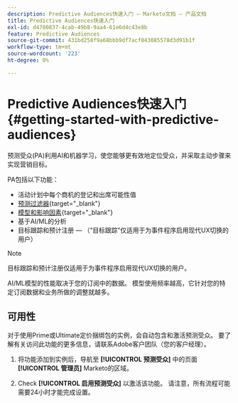 ```yaml
---
description: Predictive Audiences快速入门 — Marketo文档 — 产品文档
title: Predictive Audiences快速入门
exl-id: d4780837-4cab-49b8-9aa4-61e6d4c43e8b
feature: Predictive Audiences
source-git-commit: 431bd258f9a68bbb9df7acf043085578d3d91b1f
workflow-type: tm+mt
source-wordcount: '223'
ht-degree: 0%

---
```


# Predictive Audiences快速入门 {#getting-started-with-predictive-audiences}

预测受众(PA)利用AI和机器学习，使您能够更有效地定位受众，并采取主动步骤来实现营销目标。

PA包括以下功能：

* 活动计划中每个商机的登记和出席可能性值
* [预测过滤器](/help/marketo/product-docs/core-marketo-concepts/predictive-audiences/predictive-filters.md){target="_blank"}
* [模型和影响因素](/help/marketo/product-docs/core-marketo-concepts/predictive-audiences/models-and-insights.md){target="_blank"}
* 基于AI/ML的分析
* 目标跟踪和预计注册 — （“目标跟踪”仅适用于为事件程序启用现代UX切换的用户）

>[!NOTE]
>
>目标跟踪和预计注册仅适用于为事件程序启用现代UX切换的用户。

AI/ML模型的性能取决于您的订阅中的数据。 模型使用频率越高，它针对您的特定订阅数据和业务所做的调整就越多。

## 可用性

对于使用Prime或Ultimate定价捆绑包的实例，会自动包含和激活预测受众。 要了解有关访问此功能的更多信息，请联系Adobe客户团队（您的客户经理）。

1. 将功能添加到实例后，导航至 **[!UICONTROL 预测受众]** 中的页面 **[!UICONTROL 管理员]** Marketo的区域。

1. Check **[!UICONTROL 启用预测受众]** 以激活该功能。 请注意，所有流程可能需要24小时才能完成设置。
